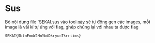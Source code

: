 # Sus

Bỏ nội dung file `SEKAI.sus vào tool [này](https://github.com/k0tayan/SekaiSUS2img) sẽ tự động gen các images, mỗi image là vài kí tự ứng với flag, ghép chúng lại với nhau ta được flag

`SEKAI{SbtnFmnW2HnYbdDkryunTkrrtims}`